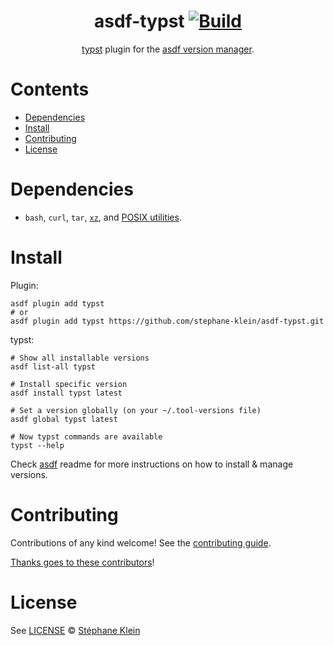 <div align="center">

# asdf-typst [![Build](https://github.com/stephane-klein/asdf-typst/actions/workflows/build.yml/badge.svg)](https://github.com/stephane-klein/asdf-typst/actions/workflows/build.yml)

[typst](https://github.com/typst/typst) plugin for the [asdf version manager](https://asdf-vm.com).

</div>

# Contents

- [Dependencies](#dependencies)
- [Install](#install)
- [Contributing](#contributing)
- [License](#license)

# Dependencies

- `bash`, `curl`, `tar`, [`xz`](https://en.wikipedia.org/wiki/XZ_Utils), and [POSIX utilities](https://pubs.opengroup.org/onlinepubs/9699919799/idx/utilities.html).

# Install

Plugin:

```shell
asdf plugin add typst
# or
asdf plugin add typst https://github.com/stephane-klein/asdf-typst.git
```

typst:

```shell
# Show all installable versions
asdf list-all typst

# Install specific version
asdf install typst latest

# Set a version globally (on your ~/.tool-versions file)
asdf global typst latest

# Now typst commands are available
typst --help
```

Check [asdf](https://github.com/asdf-vm/asdf) readme for more instructions on how to
install & manage versions.

# Contributing

Contributions of any kind welcome! See the [contributing guide](contributing.md).

[Thanks goes to these contributors](https://github.com/stephane-klein/asdf-typst/graphs/contributors)!

# License

See [LICENSE](LICENSE) © [Stéphane Klein](https://github.com/stephane-klein/)
